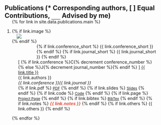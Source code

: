 <h2 id="publications" style="margin: 2px 0px -15px;">Publications (* Corresponding authors, [ ] Equal Contributions, <input type='text' style='border:none;border-bottom:1px solid #000' size= "1"/> Advised by me)</h2>

<div class="publications">
<ol class="bibliography">

<div style="display:none">
{% for link in site.data.publications.main %}
{% if link.conference %} {% increment conference_number %}{% else %} {% increment journal_number %}{% endif %}
{% endfor %}

{% increment conference_number %}
{% increment journal_number %}
</div>

{% for link in site.data.publications.main %}
<li>
<div class="pub-row">
  {% if link.image %} 
  <div class="col-sm-3 abbr" style="position: relative;padding-right: 15px;padding-left: 15px;">
    <img src="{{ link.image }}" class="teaser img-fluid z-depth-1" style="width=100;height=40%">
   </div>
  {% endif %}
  <div class="col-sm-3 abbr" style="position: relative;padding-left: 80px;">
    {% if link.conference_short %} 
    <abbr class="badge">{{ link.conference_short }}</abbr>
    {% endif %}
    {% if link.journal_short %} 
    <abbr class="badge">{{ link.journal_short }}</abbr>
    {% endif %}
  </div>
  
  <div class="col-sm-9" style="position: relative;padding-right: 15px;padding-left: 20px;">
      <div class="title"> [ {% if link.conference %}C{% decrement conference_number %}{% else %}J{% decrement journal_number %}{% endif %} ] <a href="{{ link.pdf }}">{{ link.title }}</a></div>
      <div class="author">{{ link.authors }}</div>
      <div class="periodical"><em>{{ link.conference }}</em><em>{{ link.journal }}</em>
      </div>
    <div class="links">
      {% if link.pdf %} 
      <a href="{{ link.pdf }}" class="btn btn-sm z-depth-0" role="button" target="_blank" style="font-size:12px;">PDF</a>
      {% endif %}
      {% if link.slides %} 
      <a href="{{ link.slides }}" class="btn btn-sm z-depth-0" role="button" target="_blank" style="font-size:12px;">Slides</a>
      {% endif %}
      {% if link.code %} 
      <a href="{{ link.code }}" class="btn btn-sm z-depth-0" role="button" target="_blank" style="font-size:12px;">Code</a>
      {% endif %}
      {% if link.page %} 
      <a href="{{ link.page }}" class="btn btn-sm z-depth-0" role="button" target="_blank" style="font-size:12px;">Project Page</a>
      {% endif %}
      {% if link.bibtex %} 
      <a href="{{ link.bibtex }}" class="btn btn-sm z-depth-0" role="button" target="_blank" style="font-size:12px;">BibTex</a>
      {% endif %}
      {% if link.notes %} 
      <strong> <i style="color:#e74d3c">{{ link.notes }}</i></strong>
      {% endif %}
      {% if link.others %} 
      {{ link.others }}
      {% endif %}
    </div>
  </div>
</div>
</li>

{% endfor %}

</ol>
</div>



